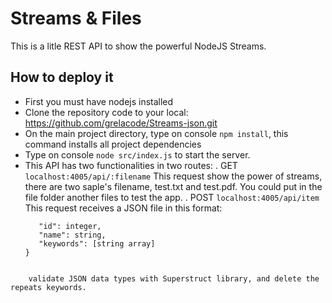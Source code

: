 # Streams & Files

This is a litle REST API to show the powerful NodeJS Streams.

## How to deploy it

- First you must have nodejs installed
- Clone the repository code to your local: https://github.com/grelacode/Streams-json.git
- On the main project directory, type on console ```npm install```, this command installs all project dependencies
- Type on console ```node src/index.js``` to start the server.
- This API has two functionalities in two routes:
  . GET ```localhost:4005/api/:filename``` 
   This request show the power of streams, there are two saple's filename, test.txt and test.pdf. You could put in the file folder another files to test the app.
  . POST ```localhost:4005/api/item```
   This request receives a JSON file in this format:
     ``` {
        "id": integer,
        "name": string,
        "keywords": [string array]
    }
```

    validate JSON data types with Superstruct library, and delete the repeats keywords.
   
